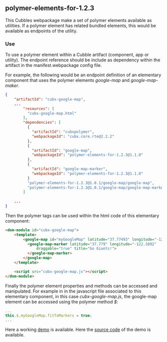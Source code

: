 ## polymer-elements-for-1.2.3

This Cubbles webpackage make a set of polymer elements available as utilities. If a polymer
element has related bundled elements, this would be available as endpoints of the utility.

### Use
To use a polymer element within a Cubble artifact (component, app or utility). The endpoint
reference should be include as dependency within the artifact in the manifest.webpackage
config file.

For example, the following would be an endpoint definition of an elementary component
that uses the polymer elements _google-map_ and _google-map-maker_.

```JSON
{
    "artifactId": "cubx-google-map",
    ...
        "resources": [
          "cubx-google-map.html"
        ],
        "dependencies": [
          {
            "artifactId": "cubxpolymer",
            "webpackageId": "cubx.core.rte@2.2.2"
          },
          {
            "artifactId": "google-map",
            "webpackageId": "polymer-elements-for-1.2.3@1.1.0"
          },
          {
            "artifactId": "google-map-marker",
            "webpackageId": "polymer-elements-for-1.2.3@1.1.0"
          }
          "polymer-elements-for-1.2.3@1.0.1/google-map/google-map",
          "polymer-elements-for-1.2.3@1.0.1/google-map/google-map-marker"
        ]
   
    ...
}
```

Then the polymer tags can be used within the html code of this elementary component:

```HTML
<dom-module id="cubx-google-map">
    <template>
        <google-map id="myGoogleMap" latitude="37.77493" longitude="-122.41942">
          <google-map-marker latitude="37.779" longitude="-122.3892"
              draggable="true" title="Go Giants!">
          </google-map-marker>
        </google-map>
    </template>

    <script src="cubx-google-map.js"></script>
</dom-module>
```

Finally the polymer element properties and methods can be accessed and manipulated. For example
in in the javascript file associated to this elementary component, in this case
_cubx-google-map.js_, the google-map element can be accessed using the polymer method _$_:

```javascript
...
this.$.myGoogleMap.fitToMarkers = true;
...
```

Here a working [demo](https://cubbles.world/sandbox/com.incowia.cubx-google-map@0.1.0-SNAPSHOT/cubx-google-map/demo/index.html) is available.
Here the [source code](https://github.com/iCubbles/cubx-polymer-elements/tree/master/webpackages/com.incowia.cubx-google-map) of the demo is available.
